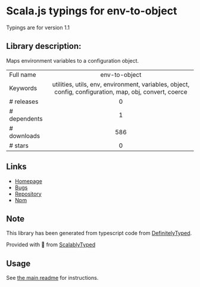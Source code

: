 
# Scala.js typings for env-to-object

Typings are for version 1.1

## Library description:
Maps environment variables to a configuration object.

|                    |                 |
| ------------------ | :-------------: |
| Full name          | env-to-object |
| Keywords           | utilities, utils, env, environment, variables, object, config, configuration, map, obj, convert, coerce |
| # releases         | 0 |
| # dependents       | 1 |
| # downloads        | 586 |
| # stars            | 0 |

## Links
- [Homepage](https://github.com/kgryte/node-env-to-object#readme)
- [Bugs](https://github.com/kgryte/node-env-to-object/issues)
- [Repository](https://github.com/kgryte/node-env-to-object)
- [Npm](https://www.npmjs.com/package/env-to-object)
    


## Note
This library has been generated from typescript code from [DefinitelyTyped](https://definitelytyped.org).

Provided with :purple_heart: from [ScalablyTyped](https://github.com/oyvindberg/ScalablyTyped)

## Usage
See [the main readme](../../readme.md) for instructions.


